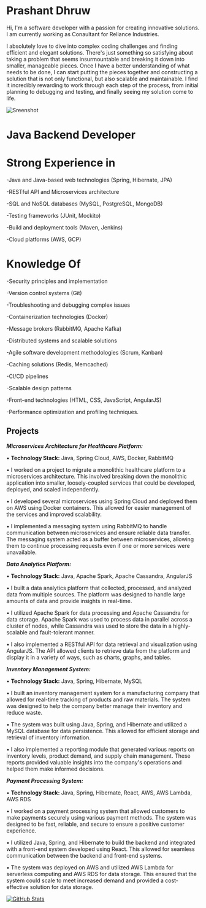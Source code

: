 # Prashant Dhruw

Hi, I'm a software developer with a passion for creating innovative solutions. I am currently working as Conaultant for Reliance Industries.

I absolutely love to dive into complex coding challenges and finding efficient and elegant solutions. There's just something so satisfying about taking a problem that seems insurmountable and breaking it down into smaller, manageable pieces. Once I have a better understanding of what needs to be done, I can start putting the pieces together and constructing a solution that is not only functional, but also scalable and maintainable. I find it incredibly rewarding to work through each step of the process, from initial planning to debugging and testing, and finally seeing my solution come to life.

![Sreenshot](https://user-images.githubusercontent.com/38435661/175811577-72bb3654-5cdc-44b0-a970-a8cef53a8bd2.jpg)

# Java Backend Developer

# Strong Experience in

-Java and Java-based web technologies (Spring, Hibernate, JPA)

-RESTful API and Microservices architecture

-SQL and NoSQL databases (MySQL, PostgreSQL, MongoDB)

-Testing frameworks (JUnit, Mockito)

-Build and deployment tools (Maven, Jenkins)

-Cloud platforms (AWS, GCP)

# Knowledge Of

-Security principles and implementation

-Version control systems (Git)

-Troubleshooting and debugging complex issues

-Containerization technologies (Docker)

-Message brokers (RabbitMQ, Apache Kafka)

-Distributed systems and scalable solutions

-Agile software development methodologies (Scrum, Kanban)

-Caching solutions (Redis, Memcached)

-CI/CD pipelines

-Scalable design patterns

-Front-end technologies (HTML, CSS, JavaScript, AngularJS)

-Performance optimization and profiling techniques.

## **Projects**

***Microservices Architecture for Healthcare Platform:***

•  **Technology Stack:** Java, Spring Cloud, AWS, Docker, RabbitMQ

•  I worked on a project to migrate a monolithic healthcare platform to a microservices architecture. This involved breaking down the monolithic application into smaller, loosely-coupled services that could be developed, deployed, and scaled independently.

•  I developed several microservices using Spring Cloud and deployed them on AWS using Docker containers. This allowed for easier management of the services and improved scalability.

•  I implemented a messaging system using RabbitMQ to handle communication between microservices and ensure reliable data transfer. The messaging system acted as a buffer between microservices, allowing them to continue processing requests even if one or more services were unavailable.

***Data Analytics Platform:***

•  **Technology Stack:** Java, Apache Spark, Apache Cassandra, AngularJS

•  I built a data analytics platform that collected, processed, and analyzed data from multiple sources. The platform was designed to handle large amounts of data and provide insights in real-time.

•  I utilized Apache Spark for data processing and Apache Cassandra for data storage. Apache Spark was used to process data in parallel across a cluster of nodes, while Cassandra was used to store the data in a highly-scalable and fault-tolerant manner.

•  I also implemented a RESTful API for data retrieval and visualization using AngularJS. The API allowed clients to retrieve data from the platform and display it in a variety of ways, such as charts, graphs, and tables.

***Inventory Management System:***

•  **Technology Stack:** Java, Spring, Hibernate, MySQL

•  I built an inventory management system for a manufacturing company that allowed for real-time tracking of products and raw materials. The system was designed to help the company better manage their inventory and reduce waste.

•  The system was built using Java, Spring, and Hibernate and utilized a MySQL database for data persistence. This allowed for efficient storage and retrieval of inventory information.

•  I also implemented a reporting module that generated various reports on inventory levels, product demand, and supply chain management. These reports provided valuable insights into the company's operations and helped them make informed decisions.

***Payment Processing System:***

• **Technology Stack:** Java, Spring, Hibernate, React, AWS, AWS Lambda, AWS RDS

•  I worked on a payment processing system that allowed customers to make payments securely using various payment methods. The system was designed to be fast, reliable, and secure to ensure a positive customer experience.

•  I utilized Java, Spring, and Hibernate to build the backend and integrated with a front-end system developed using React. This allowed for seamless communication between the backend and front-end systems.

•  The system was deployed on AWS and utilized AWS Lambda for serverless computing and AWS RDS for data storage. This ensured that the system could scale to meet increased demand and provided a cost-effective solution for data storage.




[![GitHub Stats](https://github-readme-stats.vercel.app/api?username=prashantdhruw&show_icons=true&theme=default)](https://github.com/prashantdhruw)



